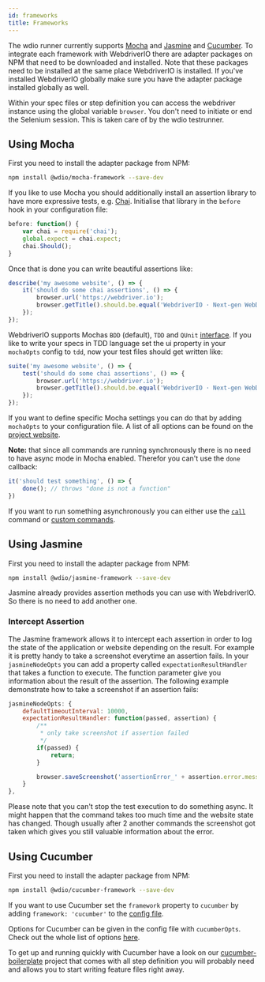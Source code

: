 ```yaml
---
id: frameworks
title: Frameworks
---
```


The wdio runner currently supports [Mocha](http://mochajs.org/) and [Jasmine](http://jasmine.github.io/) and [Cucumber](https://cucumber.io/). To integrate each framework with WebdriverIO there are adapter packages on NPM that need to be downloaded and installed. Note that these packages need to be installed at the same place WebdriverIO is installed. If you've installed WebdriverIO globally make sure you have the adapter package installed globally as well.

Within your spec files or step definition you can access the webdriver instance using the global variable `browser`. You don't need to initiate or end the Selenium session. This is taken care of by the wdio testrunner.

## Using Mocha

First you need to install the adapter package from NPM:

```sh
npm install @wdio/mocha-framework --save-dev
```

If you like to use Mocha you should additionally install an assertion library to have more expressive tests, e.g. [Chai](http://chaijs.com). Initialise that library in the `before` hook in your configuration file:

```js
before: function() {
    var chai = require('chai');
    global.expect = chai.expect;
    chai.Should();
}
```

Once that is done you can write beautiful assertions like:

```js
describe('my awesome website', () => {
    it('should do some chai assertions', () => {
        browser.url('https://webdriver.io');
        browser.getTitle().should.be.equal('WebdriverIO · Next-gen WebDriver test framework for Node.js');
    });
});
```

WebdriverIO supports Mochas `BDD` (default), `TDD` and `QUnit` [interface](https://mochajs.org/#interfaces). If you like to write your specs in TDD language set the ui property in your `mochaOpts` config to `tdd`, now your test files should get written like:

```js
suite('my awesome website', () => {
    test('should do some chai assertions', () => {
        browser.url('https://webdriver.io');
        browser.getTitle().should.be.equal('WebdriverIO · Next-gen WebDriver test framework for Node.js');
    });
});
```

If you want to define specific Mocha settings you can do that by adding `mochaOpts` to your configuration file. A list of all options can be found on the [project website](http://mochajs.org/).

__Note:__ that since all commands are running synchronously there is no need to have async mode in Mocha enabled. Therefor you can't use the `done` callback:

```js
it('should test something', () => {
    done(); // throws "done is not a function"
})
```

If you want to run something asynchronously you can either use the [`call`](api/browser/call.md) command or [custom commands](CustomCommands.md).

## Using Jasmine

First you need to install the adapter package from NPM:

```sh
npm install @wdio/jasmine-framework --save-dev
```

Jasmine already provides assertion methods you can use with WebdriverIO. So there is no need to add another one.

### Intercept Assertion

The Jasmine framework allows it to intercept each assertion in order to log the state of the application or website depending on the result. For example it is pretty handy to take a screenshot everytime an assertion fails. In your `jasmineNodeOpts` you can add a property called `expectationResultHandler` that takes a function to execute. The function parameter give you information about the result of the assertion. The following example demonstrate how to take a screenshot if an assertion fails:

```js
jasmineNodeOpts: {
    defaultTimeoutInterval: 10000,
    expectationResultHandler: function(passed, assertion) {
        /**
         * only take screenshot if assertion failed
         */
        if(passed) {
            return;
        }

        browser.saveScreenshot('assertionError_' + assertion.error.message + '.png');
    }
},
```

Please note that you can't stop the test execution to do something async. It might happen that
the command takes too much time and the website state has changed. Though usually after 2 another
commands the screenshot got taken which gives you still valuable information about the error.

## Using Cucumber

First you need to install the adapter package from NPM:

```sh
npm install @wdio/cucumber-framework --save-dev
```

If you want to use Cucumber set the `framework` property to `cucumber` by adding `framework: 'cucumber'` to the [config file](ConfigurationFile.md).

Options for Cucumber can be given in the config file with `cucumberOpts`. Check out the whole list of options [here](https://github.com/webdriverio/webdriverio/tree/master/packages/wdio-cucumber-framework#cucumberopts-options).

To get up and running quickly with Cucumber have a look on our [cucumber-boilerplate](https://github.com/webdriverio/cucumber-boilerplate) project that comes with all step definition you will probably need and allows you to start writing feature files right away.
